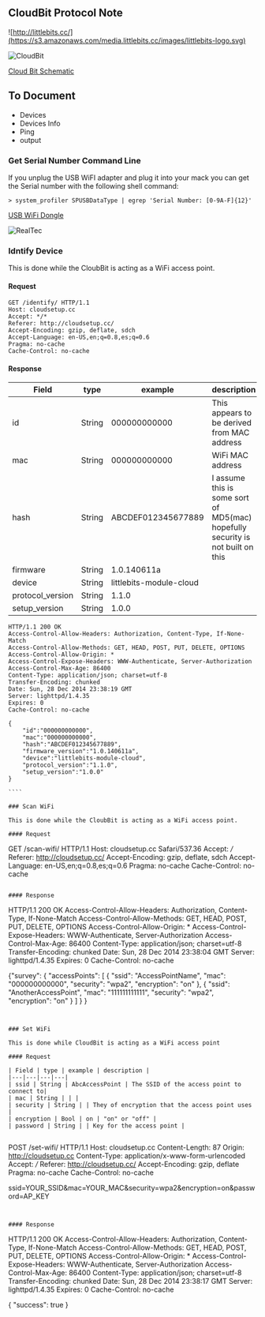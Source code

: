 ## CloudBit Protocol Note

![http://littlebits.cc/](https://s3.amazonaws.com/media.littlebits.cc/images/littlebits-logo.svg) 

![CloudBit](https://s3.amazonaws.com/lb-spree/spree/products/2403/large/Cloud_1LR.jpg)

[Cloud Bit Schematic](https://github.com/littlebitselectronics/eagle-files/tree/master/WIRE/LB_BIT_w20_CLOUD/LB_BIT_w20_cloudV1-(3_3)OHW)

## To Document

* Devices
* Devices Info
* Ping
* output

### Get Serial Number Command Line

If you unplug the USB WiFI adapter and plug it into your mack you can get the Serial number with the following shell command:

`````
> system_profiler SPUSBDataType | egrep 'Serial Number: [0-9A-F]{12}'

`````

[USB WiFi Dongle](http://www.realtek.com.tw/products/productsView.aspx?Langid=1&PFid=48&Level=5&Conn=4&ProdID=228)

![RealTec](http://pingbin.com/wp-content/uploads/2012/12/jpeg-300x253.)

### Idntify Device

This is done while the CloubBit is acting as a WiFi access point.

#### Request

`````
GET /identify/ HTTP/1.1
Host: cloudsetup.cc
Accept: */*
Referer: http://cloudsetup.cc/
Accept-Encoding: gzip, deflate, sdch
Accept-Language: en-US,en;q=0.8,es;q=0.6
Pragma: no-cache
Cache-Control: no-cache

`````

#### Response

| Field | type | example | description |
|---|---|---|---|
| id | String | 000000000000 |This appears to be derived from MAC address|
| mac | String | 000000000000 |WiFi MAC address|
| hash | String | ABCDEF012345677889 |I assume this is some sort of MD5(mac) hopefully security is not built on this|
| firmware | String | 1.0.140611a | |
| device | String | littlebits-module-cloud | |
| protocol_version | String | 1.1.0 | |
| setup_version | String | 1.0.0 | |


`````
HTTP/1.1 200 OK
Access-Control-Allow-Headers: Authorization, Content-Type, If-None-Match
Access-Control-Allow-Methods: GET, HEAD, POST, PUT, DELETE, OPTIONS
Access-Control-Allow-Origin: *
Access-Control-Expose-Headers: WWW-Authenticate, Server-Authorization
Access-Control-Max-Age: 86400
Content-Type: application/json; charset=utf-8
Transfer-Encoding: chunked
Date: Sun, 28 Dec 2014 23:38:19 GMT
Server: lighttpd/1.4.35
Expires: 0
Cache-Control: no-cache

{
	"id":"000000000000",
	"mac":"000000000000",
	"hash":"ABCDEF012345677889",
	"firmware_version":"1.0.140611a",
	"device":"littlebits-module-cloud",
	"protocol_version":"1.1.0",
	"setup_version":"1.0.0"
}

````

### Scan WiFi

This is done while the CloubBit is acting as a WiFi access point.

#### Request

`````
GET /scan-wifi/ HTTP/1.1
Host: cloudsetup.cc
Safari/537.36
Accept: */*
Referer: http://cloudsetup.cc/
Accept-Encoding: gzip, deflate, sdch
Accept-Language: en-US,en;q=0.8,es;q=0.6
Pragma: no-cache
Cache-Control: no-cache

`````

#### Response

`````
HTTP/1.1 200 OK
Access-Control-Allow-Headers: Authorization, Content-Type, If-None-Match
Access-Control-Allow-Methods: GET, HEAD, POST, PUT, DELETE, OPTIONS
Access-Control-Allow-Origin: *
Access-Control-Expose-Headers: WWW-Authenticate, Server-Authorization
Access-Control-Max-Age: 86400
Content-Type: application/json; charset=utf-8
Transfer-Encoding: chunked
Date: Sun, 28 Dec 2014 23:38:04 GMT
Server: lighttpd/1.4.35
Expires: 0
Cache-Control: no-cache

{"survey": {
	"accessPoints":
		[
			{
				"ssid": "AccessPointName",
				"mac": "000000000000",
				"security": "wpa2",
				"encryption": "on"
			},
			{
				"ssid": "AnotherAccessPoint",
				"mac": "111111111111",
				"security": "wpa2",
				"encryption": "on"
			}
		]
	}
}

`````


### Set WiFi

This is done while CloudBit is acting as a WiFi access point

#### Request

| Field | type | example | description |
|---|---|---|---|
| ssid | String | AbcAccessPoint | The SSID of the access point to connect to|
| mac | String | | |
| security | String | | They of encryption that the access point uses |
| encryption | Bool | on | "on" or "off" |
| password | String | | Key for the access point |


`````
POST /set-wifi/ HTTP/1.1
Host: cloudsetup.cc
Content-Length: 87
Origin: http://cloudsetup.cc
Content-Type: application/x-www-form-urlencoded
Accept: */*
Referer: http://cloudsetup.cc/
Accept-Encoding: gzip, deflate
Pragma: no-cache
Cache-Control: no-cache

ssid=YOUR_SSID&mac=YOUR_MAC&security=wpa2&encryption=on&password=AP_KEY

`````


#### Response

`````
HTTP/1.1 200 OK
Access-Control-Allow-Headers: Authorization, Content-Type, If-None-Match
Access-Control-Allow-Methods: GET, HEAD, POST, PUT, DELETE, OPTIONS
Access-Control-Allow-Origin: *
Access-Control-Expose-Headers: WWW-Authenticate, Server-Authorization
Access-Control-Max-Age: 86400
Content-Type: application/json; charset=utf-8
Transfer-Encoding: chunked
Date: Sun, 28 Dec 2014 23:38:17 GMT
Server: lighttpd/1.4.35
Expires: 0
Cache-Control: no-cache

{ 
    "success": true 
}

`````


